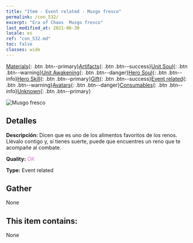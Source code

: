```yaml
---
title: "Item - Event related - Musgo fresco"
permalink: /con_532/
excerpt: "Era of Chaos  Musgo fresco"
last_modified_at: 2021-06-30
locale: es
ref: "con_532.md"
toc: false
classes: wide
---
```

 [Materials](/ItemsES/){: .btn .btn--primary}[Artifacts](/ItemsES/Artifacts/){: .btn .btn--success}[Unit Soul](/ItemsES/UnitSoul/){: .btn .btn--warning}[Unit Awakening](/ItemsES/UnitAwakening/){: .btn .btn--danger}[Hero Soul](/ItemsES/HeroSoul/){: .btn .btn--info}[Hero Skill](/ItemsES/HeroSkill/){: .btn .btn--primary}[Gift](/ItemsES/Gift/){: .btn .btn--success}[Event related](/ItemsES/Events/){: .btn .btn--warning}[Avatars](/ItemsES/Avatars/){: .btn .btn--danger}[Consumables](/ItemsES/Consumables/){: .btn .btn--info}[Unknown](/ItemsES/Unknown/){: .btn .btn--primary}

 ![Musgo fresco](/images/t/i_10018.png)

## Detalles
 **Descripción:** Dicen que es uno de los alimentos favoritos de los renos. Llévalo contigo y, si tienes suerte, puede que encuentres un reno que te acompañe al combate.

 **Quality:** <span style="color: #DA70D6">OK</span>

 **Type:** Event related

## Gather

  None

## This item contains:

  None

